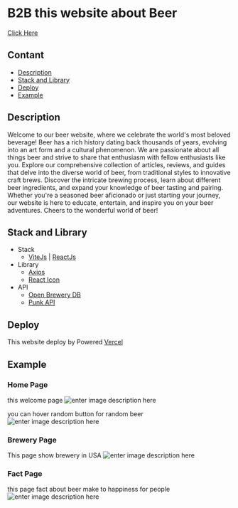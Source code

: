 # B2B this website about Beer
[Click Here](https://jsbeer.vercel.app/) 
## Contant
 - [Description](#description)
 - [Stack and Library](#stack-and-library)
 - [Deploy](#deploy)
 - [Example](#example)
 ## Description
 <p>Welcome to our beer website, where we celebrate the world's most beloved beverage! Beer has a rich history dating back thousands of years, evolving into an art form and a cultural phenomenon. We are passionate about all things beer and strive to share that enthusiasm with fellow enthusiasts like you. Explore our comprehensive collection of articles, reviews, and guides that delve into the diverse world of beer, from traditional styles to innovative craft brews. Discover the intricate brewing process, learn about different beer ingredients, and expand your knowledge of beer tasting and pairing. Whether you're a seasoned beer aficionado or just starting your journey, our website is here to educate, entertain, and inspire you on your beer adventures. Cheers to the wonderful world of beer!</p>

## Stack and Library
 - Stack
	 - [ViteJs](https://vitejs.dev/) | [ReactJs](https://react.dev/)
 - Library
	 - [Axios](https://axios-http.com/docs/intro)
	 - [React Icon](https://react-icons.github.io/react-icons/)
 - API
	 - [Open  Brewery DB](https://www.openbrewerydb.org)
	 - [Punk API](https://punkapi.com/)
## Deploy
This website deploy by Powered [Vercel](https://vercel.com/) 
## Example

### Home Page
this welcome page
![enter image description here](https://media.discordapp.net/attachments/990611337635823646/1111978039694340106/image.png?width=1177&height=662)

you can hover random button for random beer
![enter image description here](https://media.discordapp.net/attachments/990611337635823646/1111978843331379261/image.png?width=1177&height=662)
### Brewery Page
This page show brewery in USA
![enter image description here](https://media.discordapp.net/attachments/990611337635823646/1111979256776511489/image.png?width=1177&height=662)

### Fact Page
this page fact about beer make to happiness for people 
![enter image description here](https://media.discordapp.net/attachments/990611337635823646/1111979678887071784/image.png?width=1177&height=662)
